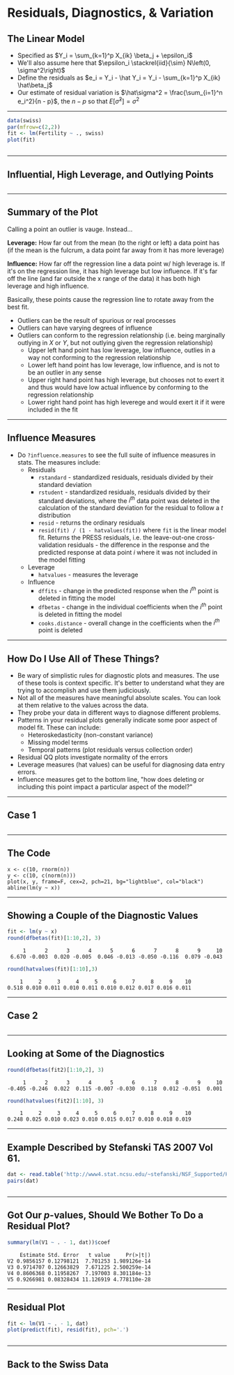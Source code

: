 # Residuals, Diagnostics, & Variation



## The Linear Model

- Specified as $Y_i = \sum_{k=1}^p X_{ik} \beta_j + \epsilon_i$
- We'll also assume here that $\epsilon_i \stackrel{iid}{\sim} N\left(0, \sigma^2\right)$
- Define the residuals as $e_i = Y_i - \hat Y_i = Y_i - \sum_{k=1}^p X_{ik} \hat\beta_j$
- Our estimate of residual variation is $\hat\sigma^2 = \frac{\sum_{i=1}^n e_i^2}{n - p}$, the $n - p$ so that $E\left[\hat\sigma^2\right] = \sigma^2$

---


```r
data(swiss)
par(mfrow=c(2,2))
fit <- lm(Fertility ~ ., swiss)
plot(fit)
```

<div class="rimage center"><img src="fig/unnamed-chunk-1-1.png" title="" alt="" class="plot" /></div>

---

## Influential, High Leverage, and Outlying Points

<div class="rimage center"><img src="fig/unnamed-chunk-2-1.png" title="" alt="" class="plot" /></div>

---

## Summary of the Plot

Calling a point an outlier is vauge. Instead...

**Leverage:** How far out from the mean (to the right or left) a data point has (if the mean is the fulcrum, a data point far away from it has more leverage)

**Influence:** How far off the regression line a data point w/ high leverage is. If it's on the regression line, it has high leverage but low influence. If it's far off the line (and far outside the x range of the data) it has both high leverage and high influence.

Basically, these points cause the regression line to rotate away from the best fit.

- Outliers can be the result of spurious or real processes
- Outliers can have varying degrees of influence
- Outliers can conform to the regression relationship (i.e. being marginally outlying in $X$ or $Y$, but not outlying given the regression relationship)
    - Upper left hand point has low leverage, low influence, outlies in a way not conforming to the regression relationship
    - Lower left hand point has low leverage, low influence, and is not to be an outlier in any sense
    - Upper right hand point has high leverage, but chooses not to exert it and thus would have low actual influence by conforming to the regression relationship
    - Lower right hand point has high leverege and would exert it if it were included in the fit
    
---

## Influence Measures

- Do `?influence.measures` to see the full suite of influence measures in stats. The measures include:
    - Residuals
        - `rstandard` - standardized residuals, residuals divided by their standard deviation
        - `rstudent` - standardized residuals, residuals divided by their standard deviations, where the $i^{th}$ data point was deleted in the calculation of the standard deviation for the residual to follow a $t$ distribution
        - `resid` - returns the ordinary residuals
        - `resid(fit) / (1 - hatvalues(fit))` where `fit` is the linear model fit. Returns the PRESS residuals, i.e. the leave-out-one cross-validation residuals - the difference in the response and the predicted response at data point $i$ where it was not included in the model fitting
    - Leverage
        - `hatvalues` - measures the leverage
    - Influence
        - `dffits` - change in the predicted response when the $i^{th}$ point is deleted in fitting the model
        - `dfbetas` - change in the individual coefficients when the $i^{th}$ point is deleted in fitting the model
        - `cooks.distance` - overall change in the coefficients when the $i^{th}$ point is deleted
    
---

## How Do I Use All of These Things?

- Be wary of simplistic rules for diagnostic plots and measures. The use of these tools is context specific. It's better to understand what they are trying to accomplish and use them judiciously.
- Not all of the measures have meaningful absolute scales. You can look at them relative to the values across the data.
- They probe your data in different ways to diagnose different problems.
- Patterns in your residual plots generally indicate some poor aspect of model fit. These can include:
    - Heteroskedasticity (non-constant variance)
    - Missing model terms
    - Temporal patterns (plot residuals versus collection order)
- Residual QQ plots investigate normality of the errors
- Leverage measures (hat values) can be useful for diagnosing data entry errors.
- Influence measures get to the bottom line, "how does deleting or including this point impact a particular aspect of the model?"

---

## Case 1

<div class="rimage center"><img src="fig/unnamed-chunk-3-1.png" title="" alt="" class="plot" /></div>

---

## The Code

```
x <- c(10, rnorm(n))
y <- c(10, c(norm(n)))
plot(x, y, frame=F, cex=2, pch=21, bg="lightblue", col="black")
abline(lm(y ~ x))
```

---

## Showing a Couple of the Diagnostic Values


```r
fit <- lm(y ~ x)
round(dfbetas(fit)[1:10,2], 3)
```

```
     1      2      3      4      5      6      7      8      9     10 
 6.670 -0.003  0.020 -0.005  0.046 -0.013 -0.050 -0.116  0.079 -0.043 
```

```r
round(hatvalues(fit)[1:10],3)
```

```
    1     2     3     4     5     6     7     8     9    10 
0.518 0.010 0.011 0.010 0.011 0.010 0.012 0.017 0.016 0.011 
```

---

## Case 2

<div class="rimage center"><img src="fig/unnamed-chunk-5-1.png" title="" alt="" class="plot" /></div>

---

## Looking at Some of the Diagnostics


```r
round(dfbetas(fit2)[1:10,2], 3)
```

```
     1      2      3      4      5      6      7      8      9     10 
-0.405 -0.246  0.022  0.115 -0.007 -0.030  0.118  0.012 -0.051  0.001 
```

```r
round(hatvalues(fit2)[1:10], 3)
```

```
    1     2     3     4     5     6     7     8     9    10 
0.248 0.025 0.010 0.023 0.010 0.015 0.017 0.010 0.018 0.019 
```

---

## Example Described by Stefanski TAS 2007 Vol 61.


```r
dat <- read.table('http://www4.stat.ncsu.edu/~stefanski/NSF_Supported/Hidden_Images/orly_owl_files/orly_owl_Lin_4p_5_flat.txt', header = FALSE)
pairs(dat)
```

<div class="rimage center"><img src="fig/unnamed-chunk-7-1.png" title="" alt="" class="plot" /></div>

---

## Got Our $p$-values, Should We Bother To Do a Residual Plot?


```r
summary(lm(V1 ~ . - 1, dat))$coef
```

```
    Estimate Std. Error   t value     Pr(>|t|)
V2 0.9856157 0.12798121  7.701253 1.989126e-14
V3 0.9714707 0.12663829  7.671225 2.500259e-14
V4 0.8606368 0.11958267  7.197003 8.301184e-13
V5 0.9266981 0.08328434 11.126919 4.778110e-28
```

---

## Residual Plot


```r
fit <- lm(V1 ~ . - 1, dat)
plot(predict(fit), resid(fit), pch='.')
```

<div class="rimage center"><img src="fig/unnamed-chunk-9-1.png" title="" alt="" class="plot" /></div>

---

## Back to the Swiss Data

<div class="rimage center"><img src="fig/unnamed-chunk-10-1.png" title="" alt="" class="plot" /></div>
